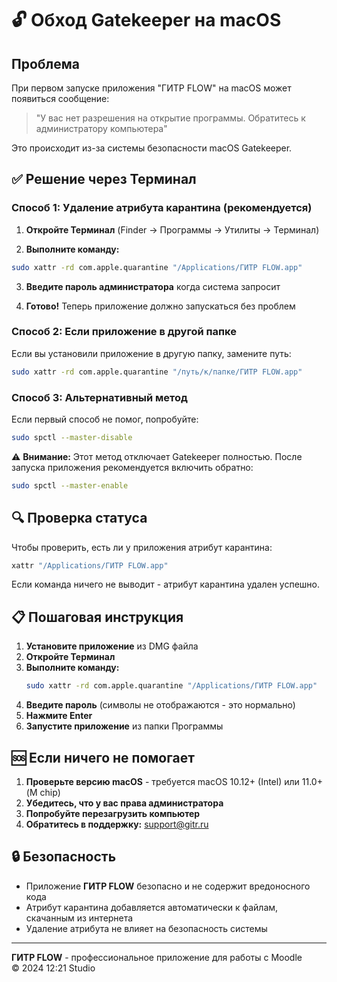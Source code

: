 # 🔓 Обход Gatekeeper на macOS

## Проблема
При первом запуске приложения "ГИТР FLOW" на macOS может появиться сообщение:
> "У вас нет разрешения на открытие программы. Обратитесь к администратору компьютера"

Это происходит из-за системы безопасности macOS Gatekeeper.

## ✅ Решение через Терминал

### Способ 1: Удаление атрибута карантина (рекомендуется)

1. **Откройте Терминал** (Finder → Программы → Утилиты → Терминал)

2. **Выполните команду:**
```bash
sudo xattr -rd com.apple.quarantine "/Applications/ГИТР FLOW.app"
```

3. **Введите пароль администратора** когда система запросит

4. **Готово!** Теперь приложение должно запускаться без проблем

### Способ 2: Если приложение в другой папке

Если вы установили приложение в другую папку, замените путь:

```bash
sudo xattr -rd com.apple.quarantine "/путь/к/папке/ГИТР FLOW.app"
```

### Способ 3: Альтернативный метод

Если первый способ не помог, попробуйте:

```bash
sudo spctl --master-disable
```

⚠️ **Внимание:** Этот метод отключает Gatekeeper полностью. После запуска приложения рекомендуется включить обратно:

```bash
sudo spctl --master-enable
```

## 🔍 Проверка статуса

Чтобы проверить, есть ли у приложения атрибут карантина:

```bash
xattr "/Applications/ГИТР FLOW.app"
```

Если команда ничего не выводит - атрибут карантина удален успешно.

## 📋 Пошаговая инструкция

1. **Установите приложение** из DMG файла
2. **Откройте Терминал**
3. **Выполните команду:**
   ```bash
   sudo xattr -rd com.apple.quarantine "/Applications/ГИТР FLOW.app"
   ```
4. **Введите пароль** (символы не отображаются - это нормально)
5. **Нажмите Enter**
6. **Запустите приложение** из папки Программы

## 🆘 Если ничего не помогает

1. **Проверьте версию macOS** - требуется macOS 10.12+ (Intel) или 11.0+ (M chip)
2. **Убедитесь, что у вас права администратора**
3. **Попробуйте перезагрузить компьютер**
4. **Обратитесь в поддержку:** support@gitr.ru

## 🔒 Безопасность

- Приложение **ГИТР FLOW** безопасно и не содержит вредоносного кода
- Атрибут карантина добавляется автоматически к файлам, скачанным из интернета
- Удаление атрибута не влияет на безопасность системы

---

**ГИТР FLOW** - профессиональное приложение для работы с Moodle  
© 2024 12:21 Studio
